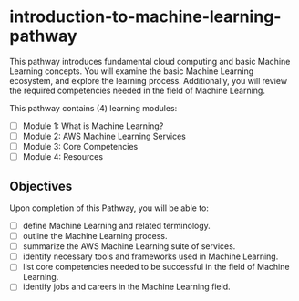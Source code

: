 # introduction-to-machine-learning-pathway
This pathway introduces fundamental cloud computing and basic Machine Learning concepts. You will examine the basic Machine Learning ecosystem, and explore the learning process. Additionally, you will review the required competencies needed in the field of Machine Learning. 


This pathway contains (4) learning modules:

- [ ] Module 1: What is Machine Learning?  
- [ ] Module 2: AWS Machine Learning Services  
- [ ] Module 3: Core Competencies 
- [ ] Module 4: Resources 

## Objectives

Upon completion of this Pathway, you will be able to:

- [ ] define Machine Learning and related terminology.
- [ ] outline the Machine Learning process.
- [ ] summarize the AWS Machine Learning suite of services.
- [ ] identify necessary tools and frameworks used in Machine Learning.
- [ ] list core competencies needed to be successful in the field of Machine Learning.
- [ ] identify jobs and careers in the Machine Learning field.

